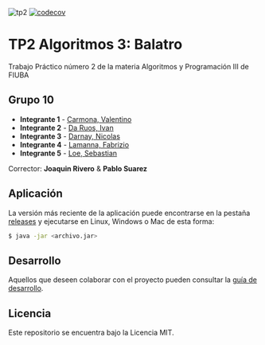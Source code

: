 ![tp2](https://github.com/fiuba/algo3_proyecto_base_tp2/actions/workflows/build.yml/badge.svg) [![codecov](https://codecov.io/gh/fiuba/algo3_proyecto_base_tp2/branch/master/graph/badge.svg)](https://codecov.io/gh/fiuba/algo3_proyecto_base_tp2)

# TP2 Algoritmos 3: Balatro 

Trabajo Práctico número 2 de la materia Algoritmos y Programación III de FIUBA

## Grupo 10

* **Integrante 1** - [Carmona, Valentino](https://github.com/ValentinoCarmonaS)
* **Integrante 2** - [Da Ruos, Ivan](https://github.com/ivanotello)
* **Integrante 3** - [Darnay, Nicolas](https://github.com/nicolasdarnayfacultad)
* **Integrante 4** - [Lamanna, Fabrizio](https://github.com/Fabrizio-Lamanna)
* **Integrante 5** - [Loe, Sebastian](https://github.com/SebastianLoe1)

Corrector: **Joaquin Rivero** & **Pablo Suarez**

## Aplicación

La versión más reciente de la aplicación puede encontrarse en la pestaña [releases](https://github.com/fiuba/algo3_proyecto_base_tp2/releases/latest) y ejecutarse en Linux, Windows o Mac de esta forma:

```bash
$ java -jar <archivo.jar>
```

## Desarrollo

Aquellos que deseen colaborar con el proyecto pueden consultar la [guía de desarrollo](./docs/Desarrollo.md).

## Licencia

Este repositorio se encuentra bajo la Licencia MIT.
